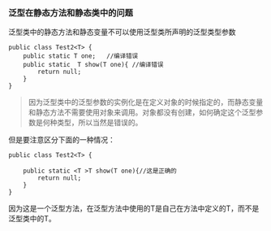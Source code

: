 ### 泛型在静态方法和静态类中的问题

泛型类中的静态方法和静态变量不可以使用泛型类所声明的泛型类型参数
```text
public class Test2<T> {    
    public static T one;   //编译错误    
    public static  T show(T one){ //编译错误    
        return null;    
    }    
}    
```
>因为泛型类中的泛型参数的实例化是在定义对象的时候指定的，而静态变量和静态方法不需要使用对象来调用。对象都没有创建，如何确定这个泛型参数是何种类型，所以当然是错误的。

但是要注意区分下面的一种情况：
```text
public class Test2<T> {    
    
    public static <T >T show(T one){//这是正确的    
        return null;    
    }    
}    
```
因为这是一个泛型方法，在泛型方法中使用的T是自己在方法中定义的T，而不是泛型类中的T。
